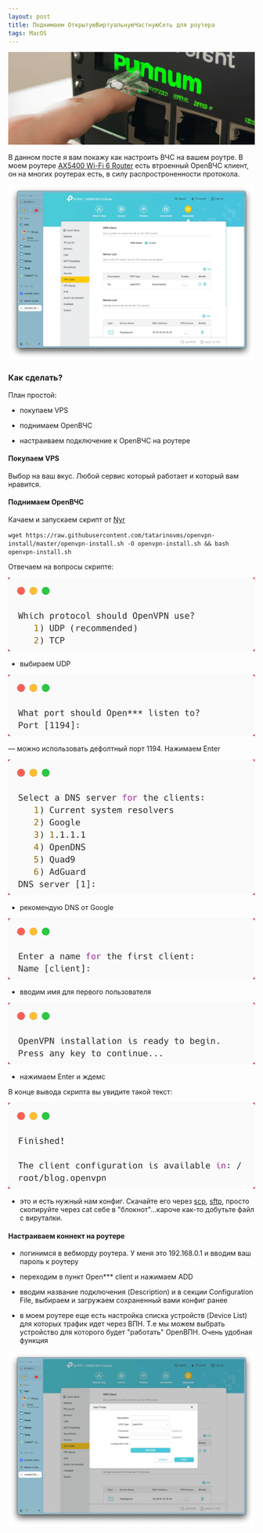 ```yaml
---
layout: post
title: Поднимаем ОткрытуюВиртуальнуюЧастнуюСеть для роутера
tags: MacOS
---
```

![](https://raw.githubusercontent.com/tatarinovms/tatarinovms.github.io/master/images/posts/OpenRKN/logo.webp)

В данном посте я вам покажу как настроить ВЧС на вашем роутре. В моем роутере [AX5400 Wi-Fi 6 Router](https://www.tp-link.com/ru/home-networking/wifi-router/archer-ax73/) есть втроенный OpenВЧС клиент, он на многих роутерах есть, в силу распростроненности протокола. 

![](https://raw.githubusercontent.com/tatarinovms/tatarinovms.github.io/master/images/posts/OpenRKN/1.webp)

### Как сделать?

План простой:

- покупаем VPS

- поднимаем OpenВЧС

- настраиваем подключение к OpenВЧС на роутере

#### Покупаем VPS  

Выбор на ваш вкус. Любой сервис который работает и который вам нравится.

#### Поднимаем OpenВЧС

Качаем и запускаем скрипт от [Nyr](https://github.com/tatarinovms/openvpn-install)

`wget https://raw.githubusercontent.com/tatarinovms/openvpn-install/master/openvpn-install.sh -O openvpn-install.sh && bash openvpn-install.sh`

Отвечаем на вопросы скрипте:

![](https://raw.githubusercontent.com/tatarinovms/tatarinovms.github.io/master/images/posts/OpenRKN/carbon1.webp)

- выбираем UDP

![](https://raw.githubusercontent.com/tatarinovms/tatarinovms.github.io/master/images/posts/OpenRKN/carbon2.webp)

— можно использовать дефолтный порт 1194. Нажимаем Enter

![](https://raw.githubusercontent.com/tatarinovms/tatarinovms.github.io/master/images/posts/OpenRKN/carbon3.webp)

- рекомендую DNS от Google 

![](https://raw.githubusercontent.com/tatarinovms/tatarinovms.github.io/master/images/posts/OpenRKN/carbon4.webp)

- вводим имя для первого пользователя

![](https://raw.githubusercontent.com/tatarinovms/tatarinovms.github.io/master/images/posts/OpenRKN/carbon5.webp)

- нажимаем Enter и ждемс

В конце вывода скрипта вы увидите такой текст: 

![](https://raw.githubusercontent.com/tatarinovms/tatarinovms.github.io/master/images/posts/OpenRKN/carbon6.webp)

- это и есть нужный нам конфиг. Скачайте его через [scp](https://baks.dev/article/terminal/how-to-use-scp-command-to-securely-transfer-files), [sftp](https://www.digitalocean.com/community/tutorials/sftp-ru), просто скопируйте через cat себе в "блокнот"...кароче как-то добутьте файл c вируталки.


#### Настраиваем коннект на роутере

- логинимся в вебморду роутера. У меня это 192.168.0.1 и вводим ваш пароль к роутеру

- переходим в пункт Open*** client и нажимаем ADD

- вводим название подключения (Description) и в секции Configuration File, выбираем и загружаем сохраненный вами конфиг ранее

- в моем роутере еще есть настройка списка устройств (Device List) для которых трафик идет через ВПН. Т.е мы можем выбрать устройство для которого будет "работать" OpenВПН. Очень удобная функция

![](https://raw.githubusercontent.com/tatarinovms/tatarinovms.github.io/master/images/posts/OpenRKN/2.webp)
